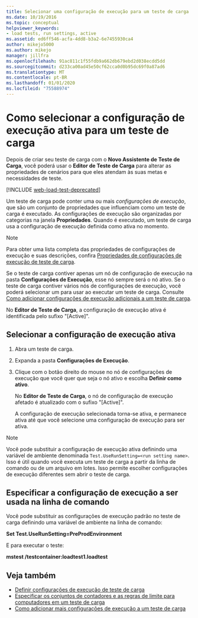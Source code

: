 ```yaml
---
title: Selecionar uma configuração de execução para um teste de carga
ms.date: 10/19/2016
ms.topic: conceptual
helpviewer_keywords:
- load tests, run settings, active
ms.assetid: ed6ff546-acfa-4dd8-b3a2-6e7455930ca4
author: mikejo5000
ms.author: mikejo
manager: jillfra
ms.openlocfilehash: 91ac811c1f55fdb9a662db679ebd2d038ecdd5dd
ms.sourcegitcommit: d233ca00ad45e50cf62cca0d0b95dc69f0a87ad6
ms.translationtype: MT
ms.contentlocale: pt-BR
ms.lasthandoff: 01/01/2020
ms.locfileid: "75588974"
---
```

# <a name="how-to-select-the-active-run-setting-for-a-load-test"></a>Como selecionar a configuração de execução ativa para um teste de carga

Depois de criar seu teste de carga com o **Novo Assistente de Teste de Carga**, você poderá usar o **Editor de Teste de Carga** para alterar as propriedades de cenários para que eles atendam às suas metas e necessidades de teste.

[!INCLUDE [web-load-test-deprecated](includes/web-load-test-deprecated.md)]

Um teste de carga pode conter uma ou mais *configurações de execução*, que são um conjunto de propriedades que influenciam como um teste de carga é executado. As configurações de execução são organizadas por categorias na janela **Propriedades**. Quando é executado, um teste de carga usa a configuração de execução definida como ativa no momento.

> [!NOTE]
> Para obter uma lista completa das propriedades de configurações de execução e suas descrições, confira [Propriedades de configurações de execução de teste de carga](../test/load-test-run-settings-properties.md).

Se o teste de carga contiver apenas um nó de configuração de execução na pasta **Configurações de Execução**, esse nó sempre será o nó ativo. Se o teste de carga contiver vários nós de configurações de execução, você poderá selecionar um para usar ao executar um teste de carga. Consulte [Como adicionar configurações de execução adicionais a um teste de carga](../test/how-to-add-additional-run-settings-to-a-load-test.md).

No **Editor de Teste de Carga**, a configuração de execução ativa é identificada pelo sufixo "[Active]".

## <a name="select-the-active-run-setting"></a>Selecionar a configuração de execução ativa

1. Abra um teste de carga.

2. Expanda a pasta **Configurações de Execução**.

3. Clique com o botão direito do mouse no nó de configurações de execução que você quer que seja o nó ativo e escolha **Definir como ativo**.

     No **Editor de Teste de Carga**, o nó de configuração de execução afetado é atualizado com o sufixo "[Active]".

     A configuração de execução selecionada torna-se ativa, e permanece ativa até que você selecione uma configuração de execução para ser ativa.

> [!NOTE]
> Você pode substituir a configuração de execução ativa definindo uma variável de ambiente denominada `Test.UseRunSetting=<run setting name>`. Isso é útil quando você executa um teste de carga a partir da linha de comando ou de um arquivo em lotes. Isso permite escolher configurações de execução diferentes sem abrir o teste de carga.

## <a name="specify-the-run-setting-to-use-from-the-command-line"></a>Especificar a configuração de execução a ser usada na linha de comando

Você pode substituir as configurações de execução padrão no teste de carga definindo uma variável de ambiente na linha de comando:

**Set Test.UseRunSetting=PreProdEnvironment**

E para executar o teste:

**mstest /testcontainer:loadtest1.loadtest**

## <a name="see-also"></a>Veja também

- [Definir configurações de execução de teste de carga](../test/configure-load-test-run-settings.md)
- [Especificar os conjuntos de contadores e as regras de limite para computadores em um teste de carga](../test/specify-counter-sets-and-threshold-rules-for-load-testing.md)
- [Como adicionar mais configurações de execução a um teste de carga](../test/how-to-add-additional-run-settings-to-a-load-test.md)
